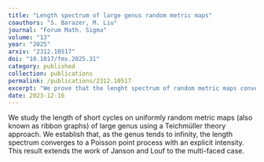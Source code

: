 ```yaml
---
title: "Length spectrum of large genus random metric maps"
coauthors: "S. Barazer, M. Liu"
journal: "Forum Math. Sigma"
volume: "13"
year: "2025"
arxiv: "2312.10517"
doi: "10.1017/fms.2025.31"
category: published
collection: publications
permalink: /publications/2312.10517
excerpt: "We prove that the lenght spectrum of random metric maps converges to a Poisson point process in the large genus limit."
date: 2023-12-16
---
```


We study the length of short cycles on uniformly random metric maps (also known as ribbon graphs) of large genus using a Teichmüller theory approach. We establish that, as the genus tends to infinity, the length spectrum converges to a Poisson point process with an explicit intensity. This result extends the work of Janson and Louf to the multi-faced case.